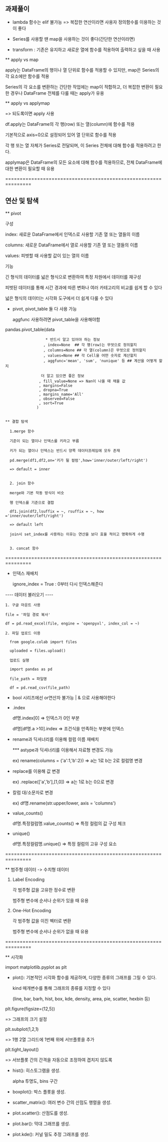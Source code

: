 ## 과제풀이

- lambda 함수는 elif 불가능 => 복잡한 연산이라면 사용자 정의함수를 이용하는 것이 좋다

- Series를 사용할 땐 map을 사용하는 것이 좋다(간단한 연산이라면)

- transform : 기존은 유지하고 새로운 열에 함수를 적용하여 출력하고 싶을 때 사용

** apply vs map

apply는 DataFrame의 행이나 열 단위로 함수를 적용할 수 있지만, map은 Series의 각 요소에만 함수를 적용

Series의 각 요소를 변환하는 간단한 작업에는 map이 적합하고,
더 복잡한 변환이 필요한 경우나 DataFrame 전체를 다룰 때는 apply가 유용

** apply vs applymap

=> 되도록이면 apply 사용

df.apply는 DataFrame의 각 행(row) 또는 열(column)에 함수를 적용

기본적으로 axis=0으로 설정되어 있어 열 단위로 함수를 적용

각 행 또는 열 자체가 Series로 전달되며, 이 Series 전체에 대해 함수를 적용하려고 한다.

applymap은 DataFrame의 모든 요소에 대해 함수를 적용하므로, 전체 DataFrame에 대한 변환이 필요할 때 유용

===============================================================

## 연산 및 탐색

** pivot

  구성

  index: 새로운 DataFrame에서 인덱스로 사용할 기존 열 또는 열들의 이름
  
  columns: 새로운 DataFrame에서 열로 사용할 기존 열 또는 열들의 이름

  values: 피벗할 때 사용할 값이 있는 열의 이름

  기능

  긴 형식의 데이터를 넓은 형식으로 변환하여 특정 차원에서 데이터를 재구성
  
  피벗된 데이터를 통해 시간 경과에 따른 변화나 여러 카테고리의 비교를 쉽게 할 수 있다
  
  넓은 형식의 데이터는 시각화 도구에서 더 쉽게 다룰 수 있다

  - pivot, pivot_table 둘 다 사용 가능

    aggfunc 사용하려면 pivot_table을 사용해야함
    
  pandas.pivot_table(data
  
                      * 반드시 알고 있어야 하는 정보
                     , index=None  ## 각 행(row)는 무엇으로 정의할지
                     , columns=None ## 각 열(column)은 무엇으로 정의할지
                     , values=None ## 각 Cell을 어떤 숫자로 계산할지
                     , aggfunc='mean', 'sum', 'nunique' 등 ## 계산을 어떻게 할지
                   
                    더 알고 있으면 좋은 정보
                   , fill_value=None => Nan이 나올 때 채울 값
                   , margins=False
                   , dropna=True
                   , margins_name='All'
                   , observed=False
                   , sort=True
                  )


    ** 결합 탐색

      1.merge 함수

      기준이 되는 열이나 인덱스를 키라고 부름

      키가 되는 열이나 인덱스는 반드시 양쪽 데이터프레임에 모두 존재

      pd.merge(df1,df2,on='키가 될 컬럼',how='inner/outer/left/right')

      => default = inner


      2. join 함수

      merge와 기본 작동 방식이 비슷

      행 인덱스를 기준으로 결합

      df1.join(df2,lsuffix = ~, rsuffix = ~, how ='inner/outer/left/right')

      => default left

      join시 set_index를 사용하는 이유는 연산을 보다 효율 적이고 명확하게 수행

      
      3. concat 함수

  ===============================================================

  - 인덱스 재배치

    ignore_index = True : 0부터 다시 인덱스해준다

  ---- 데이터 불러오기 ----

    1. 구글 마운트 사용
    
    file = '파일 경로 복사'

    df = pd.read_excel(file, engine = 'openpyxl', index_col = ~)

    2. 파일 업로드 이용

      from google.colab import files

      uploaded = files.upload()

      업로드 실행

      import pandas as pd

      file_path = 파일명

      df = pd.read_csv(file_path)

      
  - bool 시리즈에선 or연산자 불가능 | & 으로 사용해야한다

  - .index
    
    df명.index[0] => 인덱스가 0인 부분

    df명[df명.a >10].index => 조건식을 만족하는 부분에 인덱스

  - rename과 딕셔너리를 이용해 컬럼 이름 재배치

    *** astype과 딕셔너리를 이용해서 자료형 변경도 가능

    ex) rename(columns = {'a':1,'b':2}) => a는 1로 b는 2로 컬럼명 변경
    
  - replace를 이용해 값 변경

    ex) .replace(['a','b'],[1,0]) => a는 1로 b는 0으로 변경

  - 칼럼 대/소문자로 변경

    ex) df명.rename(str.upper/lower, axis = 'columns')

  - value_counts()

    df명.특정컬럼명.value_counts() => 특정 컬럼의 값 구성 체크

  - unique()

    df명.특정컬럼명.unique() => 특정 컬럼의 고유 구성 요소
    
  ===============================================================

  ** 범주형 데이터 -> 수치형 데이터

  1. Label Encoding
    
     각 범주형 값을 고유한 정수로 변환

     범주형 변수에 순서나 순위가 있을 때 유용
     
  2. One-Hot Encoding
    
     각 범주형 값을 이진 벡터로 변환

     범주형 변수에 순서나 순위가 없을 때 유용

  ===============================================================

  ** 시각화

  import matplotlib.pyplot as plt

 - plot(): 기본적인 시각화 함수를 제공하며, 다양한 종류의 그래프를 그릴 수 있다.

      kind 매개변수를 통해 그래프의 종류를 지정할 수 있다

      (line, bar, barh, hist, box, kde, density, area, pie, scatter, hexbin 등)

  plt.figure(figsize=(12,5))

  => 그래프의 크기 설정

  plt.subplot(1,2,1)

  => 1행 2열 그리드에 1번째 위에 서브플롯을 추가
  
  plt.tight_layout()

  => 서브플롯 간의 간격을 자동으로 조정하여 겹치지 않도록
  
- hist(): 히스토그램을 생성.

  alpha 투명도, bins 구간
  
- boxplot(): 박스 플롯을 생성.

- scatter_matrix(): 여러 변수 간의 산점도 행렬을 생성.

- plot.scatter(): 산점도를 생성.

- plot.bar(): 막대 그래프를 생성.

- plot.kde(): 커널 밀도 추정 그래프를 생성.
